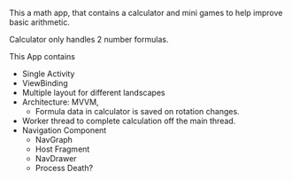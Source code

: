 This a math app, that contains a calculator and mini games to help improve basic arithmetic.

Calculator only handles 2 number formulas. 

This App contains
- Single Activity
- ViewBinding
- Multiple layout for different landscapes
- Architecture: MVVM,
  - Formula data in calculator is saved on rotation changes. 
- Worker thread to complete calculation off the main thread. 
- Navigation Component
  - NavGraph
  - Host Fragment
  - NavDrawer
  - Process Death?
  
  